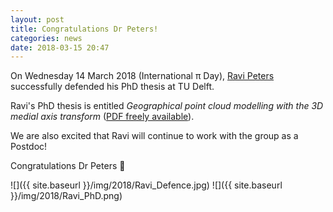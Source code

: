 ```yaml
---
layout: post
title: Congratulations Dr Peters!
categories: news
date: 2018-03-15 20:47
---
```


On Wednesday 14 March 2018 (International π Day), [Ravi Peters](https://3d.bk.tudelft.nl/rypeters/) successfully defended his PhD thesis at TU Delft.

Ravi's PhD thesis is entitled *Geographical point cloud modelling with the 3D medial axis transform* ([PDF freely available](https://3d.bk.tudelft.nl/rypeters/pdfs/thesis_web.pdf)).

We are also excited that Ravi will continue to work with the group as a Postdoc!

Congratulations Dr Peters 🎉

![]({{ site.baseurl }}/img/2018/Ravi_Defence.jpg)
![]({{ site.baseurl }}/img/2018/Ravi_PhD.png)